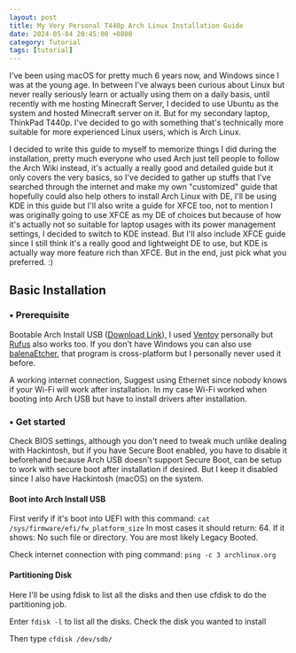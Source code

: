 ```yaml
---
layout: post
title: My Very Personal T440p Arch Linux Installation Guide
date: 2024-05-04 20:45:00 +0800
category: Tutorial
tags: [tutorial]
---
```

I've been using macOS for pretty much 6 years now, and Windows since I was at the young age. In between I've always been curious about Linux but never really seriously learn or actually using them on a daily basis, until recently with me hosting Minecraft Server, I decided to use Ubuntu as the system and hosted Minecraft server on it. But for my secondary laptop, ThinkPad T440p. I've decided to go with something that's technically more suitable for more experienced Linux users, which is Arch Linux.

I decided to write this guide to myself to memorize things I did during the installation, pretty much everyone who used Arch just tell people to follow the Arch Wiki instead, it's actually a really good and detailed guide but it only covers the very basics, so I've decided to gather up stuffs that I've searched through the internet and make my own "customized" guide that hopefully could also help others to install Arch Linux with DE, I'll be using KDE in this guide but I'll also write a guide for XFCE too, not to mention I was originally going to use XFCE as my DE of choices but because of how it's actually not so suitable for laptop usages with its power management settings, I decided to switch to KDE instead. But I'll also include XFCE guide since I still think it's a really good and lightweight DE to use, but KDE is actually way more feature rich than XFCE. But in the end, just pick what you preferred. :)


## Basic Installation

### • Prerequisite
Bootable Arch Install USB ([Download Link](https://archlinux.org/download/)), I used [Ventoy](https://www.ventoy.net/en/index.html) personally but [Rufus](https://rufus.ie/) also works too. If you don't have Windows you can also use [balenaEtcher](https://etcher.balena.io), that program is cross-platform but I personally never used it before.
 
A working internet connection, Suggest using Ethernet since nobody knows if your Wi-Fi will work after installation. In my case Wi-Fi worked when booting into Arch USB but have to install drivers after installation.

### • Get started

Check BIOS settings, although you don't need to tweak much unlike dealing with Hackintosh, but if you have Secure Boot enabled, you have to disable it beforehand because Arch USB doesn't support Secure Boot, can be setup to work with secure boot after installation if desired. But I keep it disabled since I also have Hackintosh (macOS) on the system.

#### Boot into Arch Install USB

First verify if it's boot into UEFI with this command: `cat /sys/firmware/efi/fw_platform_size`
In most cases it should return: 64. If it shows: No such file or directory. You are most likely Legacy Booted.

Check internet connection with ping command: `ping -c 3 archlinux.org`

#### Partitioning Disk

Here I'll be using fdisk to list all the disks and then use cfdisk to do the partitioning job.

Enter `fdisk -l` to list all the disks. Check the disk you wanted to install

Then type `cfdisk /dev/sdb/`
